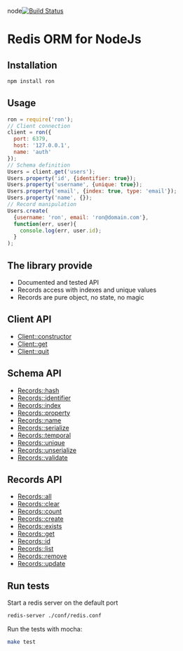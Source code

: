 node[![Build Status](https://secure.travis-ci.org/wdavidw/node-ron.png)](http://travis-ci.org/wdavidw/node-ron)

Redis ORM for NodeJs
====================

Installation
------------

```bash
npm install ron
```

Usage
-----

```javascript
ron = require('ron');
// Client connection
client = ron({
  port: 6379,
  host: '127.0.0.1',
  name: 'auth'
});
// Schema definition
Users = client.get('users');
Users.property('id', {identifier: true});
Users.property('username', {unique: true});
Users.property('email', {index: true, type: 'email'});
Users.property('name', {});
// Record manipulation
Users.create(
  {username: 'ron', email: 'ron@domain.com'},
  function(err, user){
    console.log(err, user.id);
  }
);
```

The library provide
-------------------

*	Documented and tested API
*   Records access with indexes and unique values
*   Records are pure object, no state, no magic

Client API
----------

*   [Client::constructor](http://www.adaltas.com/projects/node-ron/client.html#ron)
*   [Client::get](http://www.adaltas.com/projects/node-ron/client.html#get)
*   [Client::quit](http://www.adaltas.com/projects/node-ron/client.html#quit)

Schema API
----------

*   [Records::hash](http://www.adaltas.com/projects/node-ron/schema.html#hash)
*   [Records::identifier](http://www.adaltas.com/projects/node-ron/schema.html#identifier)
*   [Records::index](http://www.adaltas.com/projects/node-ron/schema.html#index)
*   [Records::property](schema.html#property)
*   [Records::name](http://www.adaltas.com/projects/node-ron/schema.html#name)
*   [Records::serialize](http://www.adaltas.com/projects/node-ron/schema.html#serialize)
*   [Records::temporal](http://www.adaltas.com/projects/node-ron/schema.html#temporal)
*   [Records::unique](http://www.adaltas.com/projects/node-ron/schema.html#unique)
*   [Records::unserialize](http://www.adaltas.com/projects/node-ron/schema.html#unserialize)
*   [Records::validate](http://www.adaltas.com/projects/node-ron/schema.html#validate)

Records API
-----------

*   [Records::all](http://www.adaltas.com/projects/node-ron/records.html#all)
*   [Records::clear](http://www.adaltas.com/projects/node-ron/records.html#clear)
*   [Records::count](http://www.adaltas.com/projects/node-ron/records.html#count)
*   [Records::create](http://www.adaltas.com/projects/node-ron/records.html#create)
*   [Records::exists](http://www.adaltas.com/projects/node-ron/records.html#exists)
*   [Records::get](http://www.adaltas.com/projects/node-ron/records.html#get)
*   [Records::id](http://www.adaltas.com/projects/node-ron/records.html#id)
*   [Records::list](http://www.adaltas.com/projects/node-ron/records.html#list)
*   [Records::remove](http://www.adaltas.com/projects/node-ron/records.html#remove)
*   [Records::update](http://www.adaltas.com/projects/node-ron/records.html#update)

Run tests
---------

Start a redis server on the default port
```bash
redis-server ./conf/redis.conf
```

Run the tests with mocha:
```bash
make test
```


